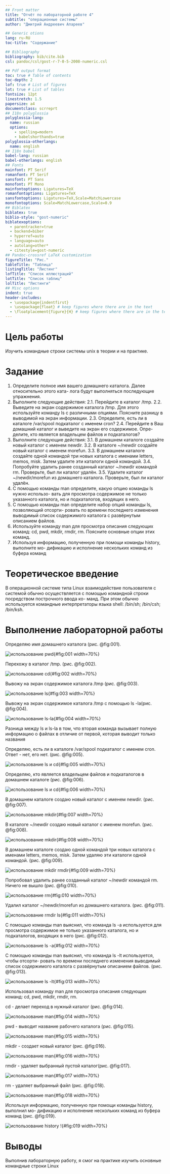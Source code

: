 ```yaml
---
## Front matter
title: "Отчёт по лабораторной работе 4"
subtitle: "операционные системы"
author: "Дмитрий Андреевич Апареев"

## Generic otions
lang: ru-RU
toc-title: "Содержание"

## Bibliography
bibliography: bib/cite.bib
csl: pandoc/csl/gost-r-7-0-5-2008-numeric.csl

## Pdf output format
toc: true # Table of contents
toc-depth: 2
lof: true # List of figures
lot: true # List of tables
fontsize: 12pt
linestretch: 1.5
papersize: a4
documentclass: scrreprt
## I18n polyglossia
polyglossia-lang:
  name: russian
  options:
	- spelling=modern
	- babelshorthands=true
polyglossia-otherlangs:
  name: english
## I18n babel
babel-lang: russian
babel-otherlangs: english
## Fonts
mainfont: PT Serif
romanfont: PT Serif
sansfont: PT Sans
monofont: PT Mono
mainfontoptions: Ligatures=TeX
romanfontoptions: Ligatures=TeX
sansfontoptions: Ligatures=TeX,Scale=MatchLowercase
monofontoptions: Scale=MatchLowercase,Scale=0.9
## Biblatex
biblatex: true
biblio-style: "gost-numeric"
biblatexoptions:
  - parentracker=true
  - backend=biber
  - hyperref=auto
  - language=auto
  - autolang=other*
  - citestyle=gost-numeric
## Pandoc-crossref LaTeX customization
figureTitle: "Рис."
tableTitle: "Таблица"
listingTitle: "Листинг"
lofTitle: "Список иллюстраций"
lotTitle: "Список таблиц"
lolTitle: "Листинги"
## Misc options
indent: true
header-includes:
  - \usepackage{indentfirst}
  - \usepackage{float} # keep figures where there are in the text
  - \floatplacement{figure}{H} # keep figures where there are in the text
---
```


# Цель работы

Изучить командные строки системы unix в теории и на практике.

# Задание

1. Определите полное имя вашего домашнего каталога. Далее относительно этого ката-
лога будут выполняться последующие упражнения.
2. Выполните следующие действия:
2.1. Перейдите в каталог /tmp.
2.2. Выведите на экран содержимое каталога /tmp. Для этого используйте команду ls
с различными опциями. Поясните разницу в выводимой на экран информации.
2.3. Определите, есть ли в каталоге /var/spool подкаталог с именем cron?
2.4. Перейдите в Ваш домашний каталог и выведите на экран его содержимое. Опре-
делите, кто является владельцем файлов и подкаталогов?
3. Выполните следующие действия:
3.1. В домашнем каталоге создайте новый каталог с именем newdir.
3.2. В каталоге ~/newdir создайте новый каталог с именем morefun.
3.3. В домашнем каталоге создайте одной командой три новых каталога с именами
letters, memos, misk. Затем удалите эти каталоги одной командой.
3.4. Попробуйте удалить ранее созданный каталог ~/newdir командой rm. Проверьте,
был ли каталог удалён.
3.5. Удалите каталог ~/newdir/morefun из домашнего каталога. Проверьте, был ли
каталог удалён.
4. С помощью команды man определите, какую опцию команды ls нужно использо-
вать для просмотра содержимое не только указанного каталога, но и подкаталогов,
входящих в него.
5. С помощью команды man определите набор опций команды ls, позволяющий отсорти-
ровать по времени последнего изменения выводимый список содержимого каталога
с развёрнутым описанием файлов.
6. Используйте команду man для просмотра описания следующих команд: cd, pwd, mkdir,
rmdir, rm. Поясните основные опции этих команд.
7. Используя информацию, полученную при помощи команды history, выполните мо-
дификацию и исполнение нескольких команд из буфера команд

# Теоретическое введение

В операционной системе типа Linux взаимодействие пользователя с системой обычно
осуществляется с помощью командной строки посредством построчного ввода ко-
манд. При этом обычно используется командные интерпретаторы языка shell: /bin/sh;
/bin/csh; /bin/ksh.

# Выполнение лабораторной работы

Определяю имя домашнего каталога (рис. @fig:001).

![использование pwd](image/4/1.1.png){#fig:001 width=70%}

Перехожу в каталог /tmp. (рис. @fig:002).

![использование сd](image/4/1.2.png){#fig:002 width=70%}

Вывожу на экран содержимое каталога /tmp (рис. @fig:003).

![использование ls](image/4/1.3.png){#fig:003 width=70%}

Вывожу на экран содержимое каталога /tmp c помощью ls -la(рис. @fig:004).

![использование ls-la](image/4/1.4.png){#fig:004 width=70%}

Разница между ls и ls-la в том, что вторая команда вызывает полную информацию о файлах в отличие от первой, которая выводит только названия

Определяю, есть ли в каталоге /var/spool подкаталог с именем cron. Ответ - нет, его нет. (рис. @fig:005).

![использование ls и cd](image/4/1.5.png){#fig:005 width=70%}

Определяю, кто является владельцем файлов и подкаталогов в домашнем каталоге (рис. @fig:006).

![использование ls и cd](image/4/1.6.png){#fig:006 width=70%}

В домашнем каталоге создаю новый каталог с именем newdir. (рис. @fig:007).

![использование mkdir](image/4/1.7.png){#fig:007 width=70%}

В каталоге ~/newdir создаю новый каталог с именем morefun. (рис. @fig:008).

![использование mkdir](image/4/1.8.png){#fig:008 width=70%}

В домашнем каталоге создаю одной командой три новых каталога с именами
letters, memos, misk. Затем удаляю эти каталоги одной командой. (рис. @fig:009).

![использование mkdir rmdir](image/4/1.9.png){#fig:009 width=70%}

Попробовал удалить ранее созданный каталог ~/newdir командой rm. Ничего не вышло (рис. @fig:010).

![использование rm](image/4/1.10.png){#fig:010 width=70%}

Удалил каталог ~/newdir/morefun из домашнего каталога. (рис. @fig:011).

![использование rmdir ls](image/4/1.11.png){#fig:011 width=70%}

C помощью команды man выяснил, что команда ls -a используется для просмотра содержимое не только указанного каталога, но и подкаталогов,
входящих в него (рис. @fig:012).

![использование ls -а](image/4/1.13.png){#fig:012 width=70%}

C помощью команды man выяснил, что команда ls -lt используется, чтобы отсорти-
ровать по времени последнего изменения выводимый список содержимого каталога
с развёрнутым описанием файлов. (рис. @fig:013).

![использование ls -lt](image/4/1.14.png){#fig:013 width=70%}

Использовал команду man для просмотра описания следующих команд: cd, pwd, mkdir,
rmdir, rm. 

cd - делает переход в нужный каталог (рис. @fig:014).

![использование man](image/4/1.15.png){#fig:014 width=70%}

pwd - выводит название рабочего каталога (рис. @fig:015).

![использование man](image/4/1.16.png){#fig:015 width=70%}

mkdir - создает новый каталог (рис. @fig:016).

![использование man](image/4/1.17.png){#fig:016 width=70%}

rmdir - удаляет выбранный пустой каталог(рис. @fig:017).

![использование man](image/4/1.18.png){#fig:017 width=70%}

rm - удаляет выбранный файл (рис. @fig:018).

![использование man](image/4/1.19.png){#fig:018 width=70%}

Используя информацию, полученную при помощи команды history, выполнил мо-
дификацию и исполнение нескольких команд из буфера команд (рис. @fig:019).

![использование history !](image/4/1.21.png){#fig:019 width=70%}

# Выводы

Выполнив лабораторную работу, я смог на практике изучить основные командные строки Linux
